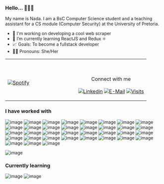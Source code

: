 ### Hello... 👋👧🏽

My name is Nada. I am a BsC Computer Science student and a teaching assistant for a CS module (Computer Security) at the University of Pretoria.
<br>
- 🔭 I'm working on developing a cool web scraper 
- 🌱 I’m currently learning ReactJS and Redux ⚛
- 📈 Goals: To become a fullstack developer
- 👧🏽 Pronouns: She/Her 

<table width="100%"> 
  <tr>
  <td width="50%">
      
&nbsp; <br> [![Spotify](https://novatorem.vercel.app/api/spotify)](https://open.spotify.com/user/gyfcb0t2jk9vku4yq3sp6whan)

  </td>
  <td width="50%">

<br><p align="center">Connect with me <br><br>
  [![Linkedin](https://img.shields.io/badge/linked-in-369?style=flat-square&logo=linkedin&logoColor=white&color=blue)](https://za.linkedin.com/in/nada-chraf-060a83165 )
  [![E-Mail](https://img.shields.io/badge/email-reveal-2a8?style=flat-square&logo=gmail&logoColor=white)](mailto:u18113312@tuks.co.za)
  [![Visits](https://komarev.com/ghpvc/?username=nadachra&logo=GitHub&label=github%20visits&color=336699&logoColor=white&style=flat-square)](https://github.com/nadachra)
</p>
  </td>
  </table>

[//]: <> (The `&nbsp;` is to have Aphelion take up more space)
[//]: <> (Old Visits: https://badges.pufler.dev/visits/nadachra/nadachra?logo=GitHub&label=github%20visits&color=336699&logoColor=white&style=flat-square)

### I have worked with

![image](https://img.shields.io/badge/HTML5-E34F26?style=for-the-badge&logo=html5&logoColor=white})
![image](https://img.shields.io/badge/JavaScript-323330?style=for-the-badge&logo=javascript&logoColor=F7DF1E})
![image](https://img.shields.io/badge/C%2B%2B-00599C?style=for-the-badge&logo=c%2B%2B&logoColor=white})
![image](https://img.shields.io/badge/C%23-239120?style=for-the-badge&logo=c-sharp&logoColor=white})
![image](https://img.shields.io/badge/Java-ED8B00?style=for-the-badge&logo=java&logoColor=white})
![image](https://img.shields.io/badge/json-5E5C5C?style=for-the-badge&logo=json&logoColor=white})
![image](https://img.shields.io/badge/WebAssembly-654FF0?style=for-the-badge&logo=WebAssembly&logoColor=white})
![image]({https://img.shields.io/badge/MySQL-00000F?style=for-the-badge&logo=mysql&logoColor=white})
![image](https://img.shields.io/badge/PostgreSQL-316192?style=for-the-badge&logo=postgresql&logoColor=white})
![image](https://img.shields.io/badge/MongoDB-4EA94B?style=for-the-badge&logo=mongodb&logoColor=white})
![image](https://img.shields.io/badge/Neo4j-018bff?style=for-the-badge&logo=neo4j&logoColor=white})
![image](https://img.shields.io/badge/Node.js-339933?style=for-the-badge&logo=nodedotjs&logoColor=white})
![image](https://img.shields.io/badge/npm-CB3837?style=for-the-badge&logo=npm&logoColor=white})
![image](https://img.shields.io/badge/Sass-CC6699?style=for-the-badge&logo=sass&logoColor=white})
![image](https://img.shields.io/badge/.NET-512BD4?style=for-the-badge&logo=dotnet&logoColor=white})
![image](https://img.shields.io/badge/NuGet-004880?style=for-the-badge&logo=nuget&logoColor=white})
![image](https://img.shields.io/badge/Shell_Script-121011?style=for-the-badge&logo=gnu-bash&logoColor=white})
![image](https://img.shields.io/badge/Angular-DD0031?style=for-the-badge&logo=angular&logoColor=white})
![image](https://img.shields.io/badge/Bootstrap-563D7C?style=for-the-badge&logo=bootstrap&logoColor=white})
![image](https://img.shields.io/badge/jQuery-0769AD?style=for-the-badge&logo=jquery&logoColor=white})
![image](https://img.shields.io/badge/Spring_Boot-F2F4F9?style=for-the-badge&logo=spring-boot})
![image](https://img.shields.io/badge/firebase-ffca28?style=for-the-badge&logo=firebase&logoColor=black})
![image](https://img.shields.io/badge/Git-F05032?style=for-the-badge&logo=git&logoColor=white})
![image](https://img.shields.io/badge/Chart.js-FF6384?style=for-the-badge&logo=chartdotjs&logoColor=white})
![image](https://img.shields.io/badge/Xampp-F37623?style=for-the-badge&logo=xampp&logoColor=white})
![image](https://img.shields.io/badge/Junit5-25A162?style=for-the-badge&logo=junit5&logoColor=white})
![image](https://img.shields.io/badge/Jira-0052CC?style=for-the-badge&logo=Jira&logoColor=white})
![image](https://img.shields.io/badge/microsoft%20azure-0089D6?style=for-the-badge&logo=microsoft-azure&logoColor=white})
![image](https://img.shields.io/badge/GitHub_Actions-2088FF?style=for-the-badge&logo=github-actions&logoColor=white})
![image](https://img.shields.io/badge/Windows-0078D6?style=for-the-badge&logo=windows&logoColor=white})
![image](https://img.shields.io/badge/Linux-FCC624?style=for-the-badge&logo=linux&logoColor=black})
![image](https://img.shields.io/badge/Rider-000000?style=for-the-badge&logo=Rider&logoColor=white})
![image](https://img.shields.io/badge/Visual_Studio_Code-0078D4?style=for-the-badge&logo=visual%20studio%20code&logoColor=white})
![image](https://img.shields.io/badge/IntelliJIDEA-000000.svg?style=for-the-badge&logo=intellij-idea&logoColor=white})
![image](https://img.shields.io/badge/Microsoft_Office-D83B01?style=for-the-badge&logo=microsoft-office&logoColor=white})

![image]({https://img.shields.io/badge/Adobe%20XD-FF61F6?style=for-the-badge&logo=Adobe%20XD&logoColor=white})

### Currently learning 
![image](https://img.shields.io/badge/React-20232A?style=for-the-badge&logo=react&logoColor=61DAFB})
![image](https://img.shields.io/badge/Redux-593D88?style=for-the-badge&logo=redux&logoColor=white})


